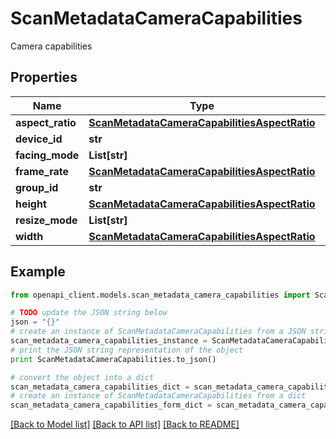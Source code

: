 # ScanMetadataCameraCapabilities

Camera capabilities

## Properties
Name | Type | Description | Notes
------------ | ------------- | ------------- | -------------
**aspect_ratio** | [**ScanMetadataCameraCapabilitiesAspectRatio**](ScanMetadataCameraCapabilitiesAspectRatio.md) |  | [optional] 
**device_id** | **str** |  | [optional] 
**facing_mode** | **List[str]** |  | [optional] 
**frame_rate** | [**ScanMetadataCameraCapabilitiesAspectRatio**](ScanMetadataCameraCapabilitiesAspectRatio.md) |  | [optional] 
**group_id** | **str** |  | [optional] 
**height** | [**ScanMetadataCameraCapabilitiesAspectRatio**](ScanMetadataCameraCapabilitiesAspectRatio.md) |  | [optional] 
**resize_mode** | **List[str]** |  | [optional] 
**width** | [**ScanMetadataCameraCapabilitiesAspectRatio**](ScanMetadataCameraCapabilitiesAspectRatio.md) |  | [optional] 

## Example

```python
from openapi_client.models.scan_metadata_camera_capabilities import ScanMetadataCameraCapabilities

# TODO update the JSON string below
json = "{}"
# create an instance of ScanMetadataCameraCapabilities from a JSON string
scan_metadata_camera_capabilities_instance = ScanMetadataCameraCapabilities.from_json(json)
# print the JSON string representation of the object
print ScanMetadataCameraCapabilities.to_json()

# convert the object into a dict
scan_metadata_camera_capabilities_dict = scan_metadata_camera_capabilities_instance.to_dict()
# create an instance of ScanMetadataCameraCapabilities from a dict
scan_metadata_camera_capabilities_form_dict = scan_metadata_camera_capabilities.from_dict(scan_metadata_camera_capabilities_dict)
```
[[Back to Model list]](../README.md#documentation-for-models) [[Back to API list]](../README.md#documentation-for-api-endpoints) [[Back to README]](../README.md)


